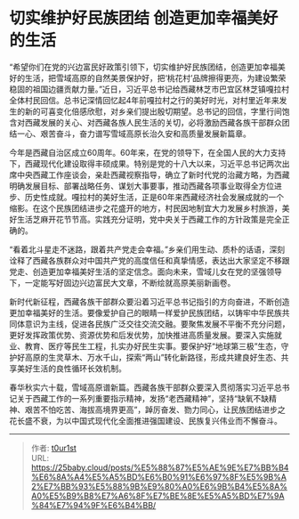 # 切实维护好民族团结 创造更加幸福美好的生活

 

“希望你们在党的兴边富民好政策引领下，切实维护好民族团结，创造更加幸福美好的生活，把雪域高原的自然美景保护好，把‘桃花村’品牌擦得更亮，为建设繁荣稳固的祖国边疆贡献力量。”近日，习近平总书记给西藏林芝市巴宜区林芝镇嘎拉村全体村民回信。总书记深情回忆起4年前嘎拉村之行的美好时光，对村里近年来发生的新的可喜变化倍感欣慰，对乡亲们提出殷切期望。总书记的回信，字里行间饱含对西藏发展的关心、对西藏各族人民生活的关切，必将激励西藏各族干部群众团结一心、艰苦奋斗，奋力谱写雪域高原长治久安和高质量发展新篇章。

今年是西藏自治区成立60周年。60年来，在党的领导下，在全国人民的大力支持下，西藏现代化建设取得丰硕成果。特别是党的十八大以来，习近平总书记两次出席中央西藏工作座谈会，亲赴西藏视察指导，确立了新时代党的治藏方略，为西藏明确发展目标、部署战略任务、谋划大事要事，推动西藏各项事业取得全方位进步、历史性成就。嘎拉村的美好生活，正是60年来西藏经济社会发展成就的一个缩影。在这个民族团结进步之花盛开的地方，村民因地制宜大力发展乡村旅游，美好生活芝麻开花节节高。实践充分证明，党中央关于西藏工作的方针政策是完全正确的。

“看着北斗星走不迷路，跟着共产党走会幸福。”乡亲们用生动、质朴的话语，深刻诠释了西藏各族群众对中国共产党的高度信任和真挚情感，表达出大家坚定不移跟党走、创造更加幸福美好生活的坚定信念。面向未来，雪域儿女在党的坚强领导下，一定能写好固边兴边富民大文章，不断绘就高原美丽新画卷。

新时代新征程，西藏各族干部群众要沿着习近平总书记指引的方向奋进，不断创造更加幸福美好的生活。要像爱护自己的眼睛一样爱护民族团结，以铸牢中华民族共同体意识为主线，促进各民族广泛交往交流交融。要聚焦发展不平衡不充分问题，更好发挥政策优势、资源优势和后发优势，加快推进高质量发展。要深入实施就业、教育、医疗等民生工程，扎实办好民生实事。要保护好“地球第三极”生态，守护好高原的生灵草木、万水千山，探索“两山”转化新路径，形成共建良好生态、共享美好生活的良性循环长效机制。

春华秋实六十载，雪域高原谱新篇。西藏各族干部群众要深入贯彻落实习近平总书记关于西藏工作的一系列重要指示精神，发扬“老西藏精神”，坚持“缺氧不缺精神、艰苦不怕吃苦、海拔高境界更高”，踔厉奋发、勠力同心，让民族团结进步之花长盛不衰，为以中国式现代化全面推进强国建设、民族复兴伟业而不懈奋斗。

---

> 作者: [t0ur1st](https://github.com/tyd2000)  
> URL: https://25baby.cloud/posts/%E5%88%87%E5%AE%9E%E7%BB%B4%E6%8A%A4%E5%A5%BD%E6%B0%91%E6%97%8F%E5%9B%A2%E7%BB%93%E5%88%9B%E9%80%A0%E6%9B%B4%E5%8A%A0%E5%B9%B8%E7%A6%8F%E7%BE%8E%E5%A5%BD%E7%9A%84%E7%94%9F%E6%B4%BB/  

